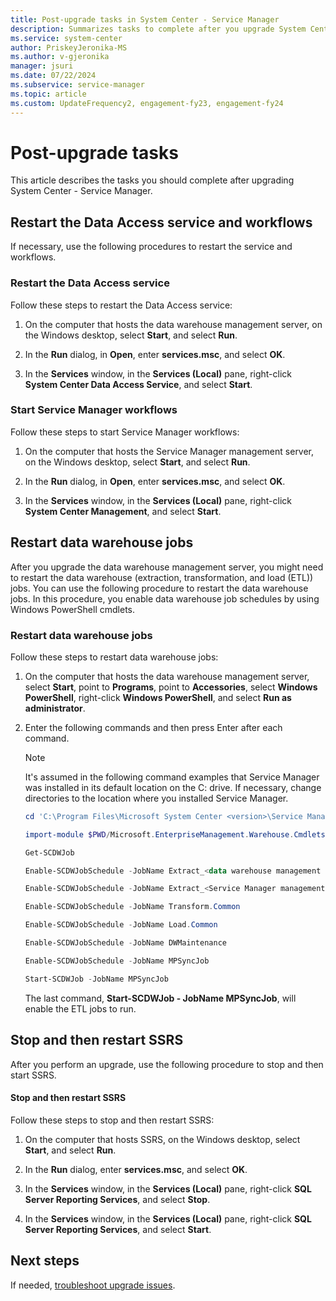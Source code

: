```yaml
---
title: Post-upgrade tasks in System Center - Service Manager
description: Summarizes tasks to complete after you upgrade System Center - Service Manager.
ms.service: system-center
author: PriskeyJeronika-MS
ms.author: v-gjeronika
manager: jsuri
ms.date: 07/22/2024
ms.subservice: service-manager
ms.topic: article
ms.custom: UpdateFrequency2, engagement-fy23, engagement-fy24
---
```


# Post-upgrade tasks

This article describes the tasks you should complete after upgrading System Center - Service Manager.

## Restart the Data Access service and workflows

If necessary, use the following procedures to restart the service and workflows.  

### Restart the Data Access service

Follow these steps to restart the Data Access service:

1. On the computer that hosts the data warehouse management server, on the Windows desktop, select **Start**, and select **Run**.  

2. In the **Run** dialog, in **Open**, enter **services.msc**, and select **OK**.  

3. In the **Services** window, in the **Services (Local)** pane, right-click **System Center Data Access Service**, and select **Start**.  

### Start Service Manager workflows

Follow these steps to start Service Manager workflows:

1. On the computer that hosts the Service Manager management server, on the Windows desktop, select **Start**, and select **Run**.  

2. In the **Run** dialog, in **Open**, enter **services.msc**, and select **OK**.  

3. In the **Services** window, in the **Services (Local)** pane, right-click **System Center Management**, and select **Start**.  

## Restart data warehouse jobs

 After you upgrade the data warehouse management server, you might need to restart the data warehouse (extraction, transformation, and load (ETL)) jobs. You can use the following procedure to restart the data warehouse jobs. In this procedure, you enable data warehouse job schedules by using Windows PowerShell cmdlets.  

### Restart data warehouse jobs

Follow these steps to restart data warehouse jobs:

1. On the computer that hosts the data warehouse management server, select **Start**, point to **Programs**, point to **Accessories**, select **Windows PowerShell**, right-click **Windows PowerShell**, and select **Run as administrator**.  

2. Enter the following commands and then press Enter after each command.  

    > [!NOTE]  
    >  It's assumed in the following command examples that Service Manager was installed in its default location on the C: drive. If necessary, change directories to the location where you installed Service Manager.

    ```powershell
    cd 'C:\Program Files\Microsoft System Center <version>\Service Manager'  
    ```  

    ```powershell
    import-module $PWD/Microsoft.EnterpriseManagement.Warehouse.Cmdlets.psd1  
    ```  

    ```powershell
    Get-SCDWJob  
    ```  

    ```powershell
    Enable-SCDWJobSchedule -JobName Extract_<data warehouse management group name>  
    ```  

    ```powershell
    Enable-SCDWJobSchedule -JobName Extract_<Service Manager management group name>  
    ```  

    ```powershell   
    Enable-SCDWJobSchedule -JobName Transform.Common  
    ```  

    ```powershell
    Enable-SCDWJobSchedule -JobName Load.Common  
    ```  

    ```powershell
    Enable-SCDWJobSchedule -JobName DWMaintenance  
    ```  

    ```powershell
    Enable-SCDWJobSchedule -JobName MPSyncJob  
    ```  

    ```powershell   
    Start-SCDWJob -JobName MPSyncJob  
    ```  

     The last command, **Start\-SCDWJob - JobName MPSyncJob**, will enable the ETL jobs to run.  

## Stop and then restart SSRS

 After you perform an upgrade, use the following procedure to stop and then start SSRS.  

#### Stop and then restart SSRS

Follow these steps to stop and then restart SSRS:

1. On the computer that hosts SSRS, on the Windows desktop, select **Start**, and select **Run**.  

2. In the **Run** dialog, enter **services.msc**, and select **OK**.  

3. In the **Services** window, in the **Services (Local)** pane, right-click **SQL Server Reporting Services**, and select **Stop**.  

4. In the **Services** window, in the **Services \(Local\)** pane, right\-click **SQL Server Reporting Services**, and select **Start**.

## Next steps

If needed, [troubleshoot upgrade issues](resolve-upgrade-problems.md).
